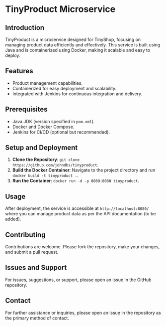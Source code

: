 
# TinyProduct Microservice

## Introduction

TinyProduct is a microservice designed for TinyShop, focusing on managing product data efficiently and effectively. This service is built using Java and is containerized using Docker, making it scalable and easy to deploy.

## Features

- Product management capabilities.
- Containerized for easy deployment and scalability.
- Integrated with Jenkins for continuous integration and delivery.

## Prerequisites

- Java JDK (version specified in `pom.xml`).
- Docker and Docker Compose.
- Jenkins for CI/CD (optional but recommended).

## Setup and Deployment

1. **Clone the Repository**: `git clone https://github.com/johndbs/tinyproduct`.
2. **Build the Docker Container**: Navigate to the project directory and run `docker build -t tinyproduct .`.
3. **Run the Container**: `docker run -d -p 8080:8080 tinyproduct`.

## Usage

After deployment, the service is accessible at `http://localhost:8080/` where you can manage product data as per the API documentation (to be added).

## Contributing

Contributions are welcome. Please fork the repository, make your changes, and submit a pull request.

## Issues and Support

For issues, suggestions, or support, please open an issue in the GitHub repository.

## Contact

For further assistance or inquiries, please open an issue in the repository as the primary method of contact.
